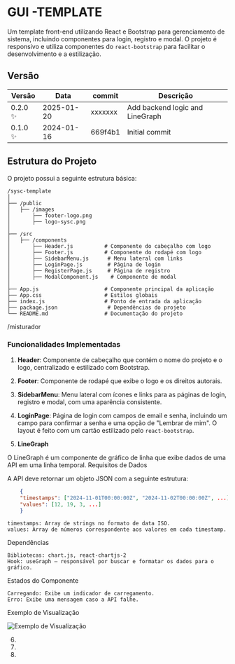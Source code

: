 # GUI -TEMPLATE

Um template front-end utilizando React e Bootstrap para gerenciamento de sistema, incluindo componentes para login, registro e modal. O projeto é responsivo e utiliza componentes do `react-bootstrap` para facilitar o desenvolvimento e a estilização.

## Versão

| Versão           | Data       | commit  | Descrição                       |
| ---------------- | ---------- | ------- | ------------------------------- |
| 0.2.0 :sparkles: | 2025-01-20 | xxxxxxx | Add backend logic and LineGraph |
| 0.1.0 :sparkles: | 2024-01-16 | 669f4b1 | Initial commit                  |

## Estrutura do Projeto

O projeto possui a seguinte estrutura básica:

```
/sysc-template
│
├── /public
│   ├── /images
│       ├── footer-logo.png
│       ├── logo-sysc.png
│
├── /src
│   ├── /components
│       ├── Header.js          # Componente do cabeçalho com logo
│       ├── Footer.js          # Componente do rodapé com logo
│       ├── SidebarMenu.js      # Menu lateral com links
│       ├── LoginPage.js        # Página de login
│       ├── RegisterPage.js     # Página de registro
│       ├── ModalComponent.js    # Componente de modal
│
├── App.js                     # Componente principal da aplicação
├── App.css                    # Estilos globais
├── index.js                   # Ponto de entrada da aplicação
├── package.json                # Dependências do projeto
└── README.md                  # Documentação do projeto
```

/misturador

### Funcionalidades Implementadas

1. **Header**: Componente de cabeçalho que contém o nome do projeto e o logo, centralizado e estilizado com Bootstrap.

2. **Footer**: Componente de rodapé que exibe o logo e os direitos autorais.

3. **SidebarMenu**: Menu lateral com ícones e links para as páginas de login, registro e modal, com uma aparência consistente.

4. **LoginPage**: Página de login com campos de email e senha, incluindo um campo para confirmar a senha e uma opção de "Lembrar de mim". O layout é feito com um cartão estilizado pelo `react-bootstrap`.

5. **LineGraph**

O LineGraph é um componente de gráfico de linha que exibe dados de uma API em uma linha temporal.
Requisitos de Dados

A API deve retornar um objeto JSON com a seguinte estrutura:

```json
    {
    "timestamps": ["2024-11-01T00:00:00Z", "2024-11-02T00:00:00Z", ...],
    "values": [12, 19, 3, ...]
    }
```

    timestamps: Array de strings no formato de data ISO.
    values: Array de números correspondente aos valores em cada timestamp.

Dependências

    Bibliotecas: chart.js, react-chartjs-2
    Hook: useGraph – responsável por buscar e formatar os dados para o gráfico.

Estados do Componente

    Carregando: Exibe um indicador de carregamento.
    Erro: Exibe uma mensagem caso a API falhe.

Exemplo de Visualização

![Exemplo de Visualização](./img-components/LineGraph.png)

6.
7.
8.
